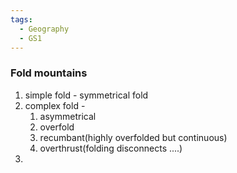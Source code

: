 ```yaml
---
tags:
  - Geography
  - GS1
---
```

### Fold mountains
1. simple fold - symmetrical fold
2. complex fold - 
	1. asymmetrical 
	2. overfold
	3. recumbant(highly overfolded but continuous)
	4. overthrust(folding disconnects ....)
3. 